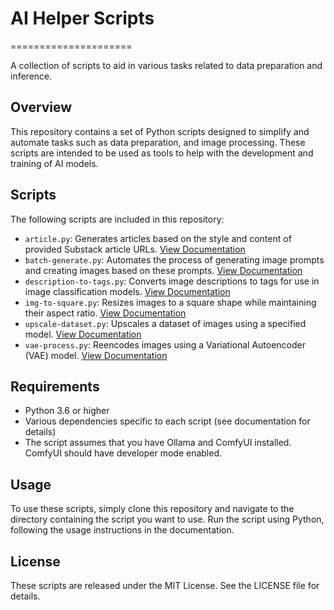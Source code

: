 # AI Helper Scripts
=====================

A collection of scripts to aid in various tasks related to data preparation and inference.

## Overview

This repository contains a set of Python scripts designed to simplify and automate tasks such as data preparation, and image processing. These scripts are intended to be used as tools to help with the development and training of AI models.

## Scripts

The following scripts are included in this repository:

* `article.py`: Generates articles based on the style and content of provided Substack article URLs. [View Documentation](docs/article.md)
* `batch-generate.py`: Automates the process of generating image prompts and creating images based on these prompts. [View Documentation](docs/batch-generate.md)
* `description-to-tags.py`: Converts image descriptions to tags for use in image classification models. [View Documentation](docs/description-to-tags.md)
* `img-to-square.py`: Resizes images to a square shape while maintaining their aspect ratio. [View Documentation](docs/img-to-square.md)
* `upscale-dataset.py`: Upscales a dataset of images using a specified model. [View Documentation](docs/upscale-dataset.md)
* `vae-process.py`: Reencodes images using a Variational Autoencoder (VAE) model. [View Documentation](docs/vae-process.md)

## Requirements

* Python 3.6 or higher
* Various dependencies specific to each script (see documentation for details)
* The script assumes that you have Ollama and ComfyUI installed. ComfyUI should have developer mode enabled.

## Usage

To use these scripts, simply clone this repository and navigate to the directory containing the script you want to use. Run the script using Python, following the usage instructions in the documentation.

## License

These scripts are released under the MIT License. See the LICENSE file for details.
